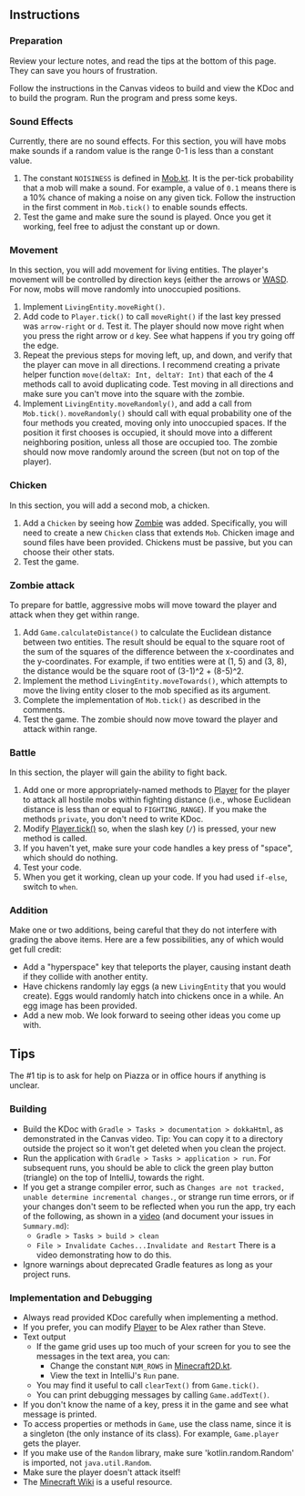 ## Instructions

### Preparation

Review your lecture notes, and read the tips at the bottom of this page. They
can save you hours of frustration.

Follow the instructions in the Canvas videos to build and view the KDoc and
to build the program. Run the program and press some keys.

### Sound Effects

Currently, there are no sound effects. For this section, you will have
mobs make sounds if a random value is the range 0-1 is less than a
constant value.

1. The constant `NOISINESS` is defined in [Mob.kt](Mob.kt). It is the per-tick
   probability that a mob will make a sound. For example, a value of `0.1`
   means there is a 10% chance of making a noise on any given tick. Follow
   the instruction in the first comment in `Mob.tick()` to enable sounds
   effects.
2. Test the game and make sure the sound is played. Once you get it working,
   feel free to adjust the constant up or down.

### Movement

In this section, you will add movement for living entities. The player's
movement will be controlled by direction keys (either the arrows or
[WASD](https://en.wikipedia.org/wiki/Arrow_keys#WASD_keys). For now,
mobs will move randomly into unoccupied positions.

1. Implement `LivingEntity.moveRight()`.
2. Add code to `Player.tick()` to call `moveRight()` if the last
   key pressed was `arrow-right` or `d`. Test it. The player should now move
   right when you press the right arrow or `d` key. See what happens if you try
   going off the edge.
3. Repeat the previous steps for moving left, up, and down, and verify that
   the player can move in all directions. I recommend creating a private helper
   function `move(deltaX: Int, deltaY: Int)` that each of the 4 methods call
   to avoid duplicating code. Test moving in all directions and make sure 
   you can't move into the square with the zombie.
4. Implement `LivingEntity.moveRandomly()`, and add a call from `Mob.tick()`.
   `moveRandomly()` should call with equal probability one of the four
   methods you created, moving only into unoccupied spaces. If the position
   it first chooses is occupied, it should move into a different neighboring
   position, unless all those are occupied too. The zombie should now
   move randomly around the screen (but not on top of the player).

### Chicken

In this section, you will add a second mob, a chicken.

1. Add a `Chicken` by seeing how [Zombie](Zombie.kt) was added. Specifically,
   you will need to create a new `Chicken` class that extends `Mob`. Chicken
   image and sound files have been provided. Chickens must be passive, but you
   can choose their other stats.
2. Test the game.

### Zombie attack

To prepare for battle, aggressive mobs will move toward the player and
attack when they get within range.

1. Add `Game.calculateDistance()` to calculate the Euclidean distance
   between two entities. The result should be equal to the square root of
   the sum of the squares of the difference between the x-coordinates and
   the y-coordinates. For example, if two entities were at (1, 5) and
   (3, 8), the distance would be the square root of (3-1)^2 + (8-5)^2.
2. Implement the method `LivingEntity.moveTowards()`, which attempts to move the
   living entity closer to the mob specified as its argument.
3. Complete the implementation of `Mob.tick()` as described in the
   comments.
4. Test the game. The zombie should now move toward the player and
   attack within range.

### Battle
In this section, the player will gain the ability to fight back.

1. Add one or more appropriately-named methods to [Player](Player.kt) for the
   player to attack all hostile mobs within fighting distance (i.e., whose
   Euclidean distance is less than or equal to `FIGHTING_RANGE`). If you
   make the methods `private`, you don't need to write KDoc.
2. Modify [Player.tick()](Player.kt) so, when the slash key (`/`) is pressed,
   your new method is called.
3. If you haven't yet, make sure your code handles a key press of "space",
   which should do nothing.
4. Test your code.
5. When you get it working, clean up your code. If you had used `if-else`,
   switch to `when`.

### Addition

Make one or two additions, being careful that they do not interfere with
grading the above items. Here are a few possibilities, any of which would get
full credit:
* Add a "hyperspace" key that teleports the player, causing instant death if
  they collide with another entity.
* Have chickens randomly lay eggs (a new `LivingEntity` that you would create).
  Eggs would randomly hatch into chickens once in a while. An egg image has been
  provided.
* Add a new mob.
We look forward to seeing other ideas you come up with.

## Tips

The #1 tip is to ask for help on Piazza or in office hours if anything is
unclear.

### Building

* Build the KDoc with `Gradle > Tasks > documentation > dokkaHtml`, as
  demonstrated in the Canvas video. Tip: You can copy it to a directory
  outside the project so it won't get deleted when you clean the project.
* Run the application with `Gradle > Tasks > application > run`. For subsequent
  runs, you should be able to click the green play button (triangle) on the 
  top of IntelliJ, towards the right.
* If you get a strange compiler error, such as `Changes are not tracked,
  unable determine incremental changes.`, or strange run time errors, or if
  your changes don't seem to be reflected when you run the app, try each
  of the following, as shown in a [video](https://northeastern.hosted.panopto.com/Panopto/Pages/Viewer.aspx?id=458c3135-d54d-4ff8-b5f0-b203014d61f2)
  (and document your issues in `Summary.md`):
    * `Gradle > Tasks > build > clean`
    * `File > Invalidate Caches...Invalidate and Restart`
  There is a video demonstrating how to do this.
* Ignore warnings about deprecated Gradle features as long as your project runs.

### Implementation and Debugging
* Always read provided KDoc carefully when implementing a method.
* If you prefer, you can modify [Player](Player.kt) to be Alex rather than
  Steve.
* Text output
   * If the game grid uses up too much of your screen for you to see the
     messages in the text area, you can:
       - Change the constant `NUM_ROWS` in [Minecraft2D.kt](Minecraft2D.kt).
       - View the text in IntelliJ's `Run` pane.
   * You may find it useful to call `clearText()` from `Game.tick()`.
   * You can print debugging messages by calling `Game.addText()`.
* If you don't know the name of a key, press it in the game and see what message
  is printed.
* To access properties or methods in `Game`, use the class name, since it is a
  singleton (the only instance of its class). For example, `Game.player` gets
  the player.
* If you make use of the `Random` library, make sure 'kotlin.random.Random' is
  imported, not `java.util.Random`.
* Make sure the player doesn't attack itself!
* The [Minecraft Wiki](https://minecraft.fandom.com/wiki/Minecraft_Wiki) is
  a useful resource.
